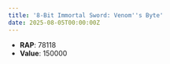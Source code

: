 ```yaml
---
title: '8-Bit Immortal Sword: Venom''s Byte'
date: 2025-08-05T00:00:00Z
---
```

- **RAP**: 78118
- **Value**: 150000
